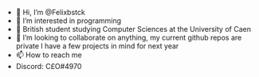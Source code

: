 - 👋 Hi, I’m @Felixbstck
- 👀 I’m interested in programming
- 🌱 British student studying Computer Sciences at the University of Caen
- 💞️ I’m looking to collaborate on anything, my current github repos are private I have a few projects in mind for next year
- 📫 How to reach me 
- Discord: C£O#4970

<!---
Felixbstck/Felixbstck is a ✨ special ✨ repository because its `README.md` (this file) appears on your GitHub profile.
You can click the Preview link to take a look at your changes.
--->
